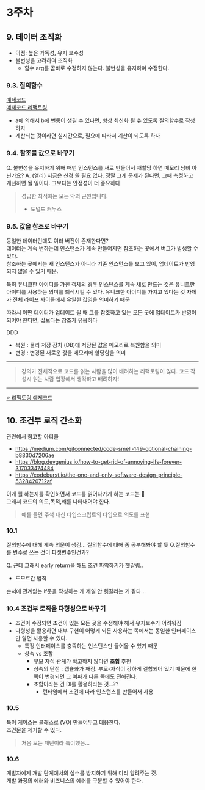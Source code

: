 # 3주차

## 9. 데이터 조직화

- 이점: 높은 가독성, 유지 보수성
- 불변성을 고려하여 조직화
  - 함수 arg를 곧바로 수정하지 않는다. 불변성을 유지하며 수정한다.

### 9.3. 질의함수

[예제코드](../ch9/9-3.js)  
[예제코드 리팩토링](../ch9/9-3%20ref.js)

- a에 의해서 b에 변동이 생길 수 있다면, 항상 최신화 될 수 있도록 질의함수로 작성하자
- 계산되는 것이라면 실시간으로, 필요에 따라서 계산이 되도록 하자

### 9.4. 참조를 값으로 바꾸기

Q. 불변성을 유지하기 위해 매번 인스턴스를 새로 만들어서 재할당 하면 메모리 낭비 아닌가요?
A. (앨리) 지금은 신경 쓸 필요 없다. 정말 그게 문제가 된다면, 그때 측정하고 개선하면 될 일이다. 그보다는 안정성이 더 중요하다

> 성급한 최적화는 모든 악의 근원입니다.
>
> - 도널드 커누스

### 9.5. 값을 참조로 바꾸기

동일한 데이터인데도 여러 버전이 존재한다면?  
데이터는 계속 변하는데 인스턴스가 계속 만들어지면 참조하는 곳에서 버그가 발생할 수 있다.  
참조하는 곳에서는 새 인스턴스가 아니라 기존 인스턴스를 보고 있어, 업데이트가 반영되지 않을 수 있기 때문.

특히 유니크한 아이디를 가진 객체의 경우 인스턴스를 계속 새로 만드는 것은 유니크한 아이디를 사용하는 의미를 퇴색시킬 수 있다. 유니크한 아이디를 가지고 있다는 것 자체가 전체 라이프 사이클에서 유일한 값임을 의미하기 때문

따라서 어떤 데이터가 업데이트 될 때 그를 참조하고 있는 모든 곳에 업데이트가 반영이 되어야 한다면, 값보다는 참조가 유용하다

DDD

- 복원 : 물리 저장 장치 (DB)에 저장된 값을 메모리로 복원함을 의미
- 변경 : 변경된 새로운 값을 메모리에 할당함을 의미

---

> 강의가 전체적으로 코드를 읽는 사람을 많이 배려하는 리팩토링이 많다.
> 코드 작성시 읽는 사람 입장에서 생각하고 배려하자!

---

[⭐️ 리팩토링 예제코드](../ch9/9-5%20ref.js)

## 10. 조건부 로직 간소화

관련해서 참고할 아티클

- https://medium.com/gitconnected/code-smell-149-optional-chaining-b8830d7206ae
- https://blog.devgenius.io/how-to-get-rid-of-annoying-ifs-forever-317033474484
- https://codeburst.io/the-one-and-only-software-design-principle-5328420712af

이게 뭘 하는지를 확인하면서 코드를 읽어나가게 하는 코드는 💩  
그래서 코드의 의도,목적,왜를 나타내어야 한다.

> 예를 들면 주석 대신 타입스크립트의 타입으로 의도를 표현

### 10.1

질의함수에 대해 계속 의문이 생김... 질의함수에 대해 좀 공부해봐야 할 듯
Q.질의함수를 변수로 쓰는 것이 파생변수인건가?

Q. 근데 그래서 early return을 해도 조건 파악하기가 헷갈림..

- 드모르간 법칙

순서에 관계없는 if문을 작성하는 게 제일 안 헷갈리는 거 같다...

### 10.4 조건부 로직을 다형성으로 바꾸기

- 조건이 수정되면 조건이 있는 모든 곳을 수정해야 해서 유지보수가 어려워짐
- 다형성을 활용하면 내부 구현이 어떻게 되든 사용하는 쪽에서는 동일한 인터페이스만 알면 사용할 수 있다.
  - 특정 인터페이스를 충족하는 인스턴스만 들어올 수 있기 때문
  - 상속 vs 조합
    - 부모 자식 관계가 확고하지 않다면 **조합** 추천
    - 상속의 단점 : 캡슐화가 깨짐. 부모-자식이 강하게 결합되어 있기 때문에 한 쪽이 변경되면 그 여파가 다른 쪽에도 전해진다.
    - 조합이라는 건 DI를 활용하라는 것...??
      - 런타임에서 조건에 따라 인스턴스를 만들어서 사용

### 10.5

특이 케이스는 클래스로 (VO) 만들어두고 대응한다.  
조건문을 제거할 수 있다.

> 처음 보는 패턴이라 특이했음...

### 10.6

개발자에게 개발 단계에서의 실수를 방지하기 위해 미리 알려주는 것.  
개발 과정의 에러와 비즈니스의 에러를 구분할 수 있어야 한다.
